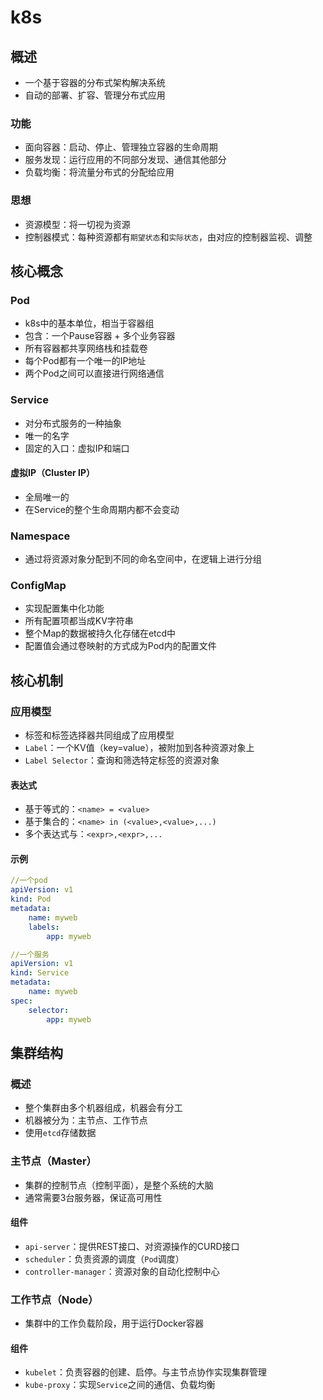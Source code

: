 

# k8s


## 概述
* 一个基于容器的分布式架构解决系统
* 自动的部署、扩容、管理分布式应用


### 功能
* 面向容器：启动、停止、管理独立容器的生命周期
* 服务发现：运行应用的不同部分发现、通信其他部分
* 负载均衡：将流量分布式的分配给应用

### 思想
* 资源模型：将一切视为资源
* 控制器模式：每种资源都有`期望状态`和`实际状态`，由对应的控制器监视、调整





## 核心概念

### Pod
* k8s中的基本单位，相当于容器组
* 包含：一个Pause容器 + 多个业务容器
* 所有容器都共享网络栈和挂载卷
* 每个Pod都有一个唯一的IP地址
* 两个Pod之间可以直接进行网络通信


### Service
* 对分布式服务的一种抽象
* 唯一的名字
* 固定的入口：虚拟IP和端口

#### 虚拟IP（Cluster IP）
* 全局唯一的
* 在Service的整个生命周期内都不会变动


### Namespace
* 通过将资源对象分配到不同的命名空间中，在逻辑上进行分组



### ConfigMap
* 实现配置集中化功能
* 所有配置项都当成KV字符串
* 整个Map的数据被持久化存储在etcd中
* 配置值会通过卷映射的方式成为Pod内的配置文件



## 核心机制

### 应用模型
* 标签和标签选择器共同组成了应用模型
* `Label`：一个KV值（key=value），被附加到各种资源对象上
* `Label Selector`：查询和筛选特定标签的资源对象



#### 表达式
* 基于等式的：`<name> = <value>`
* 基于集合的：`<name> in (<value>,<value>,...)`
* 多个表达式与：`<expr>,<expr>,...`

#### 示例
```yml
//一个pod
apiVersion: v1
kind: Pod
metadata:
    name: myweb
    labels:
        app: myweb

//一个服务
apiVersion: v1
kind: Service
metadata:
    name: myweb
spec:
    selector:
        app: myweb
```


## 集群结构

### 概述
* 整个集群由多个机器组成，机器会有分工
* 机器被分为：主节点、工作节点
* 使用`etcd`存储数据

### 主节点（Master）
* 集群的控制节点（控制平面），是整个系统的大脑
* 通常需要3台服务器，保证高可用性

#### 组件
* `api-server`：提供REST接口、对资源操作的CURD接口
* `scheduler`：负责资源的调度（`Pod`调度）
* `controller-manager`：资源对象的自动化控制中心

### 工作节点（Node）
* 集群中的工作负载阶段，用于运行Docker容器

#### 组件
* `kubelet`：负责容器的创建、启停。与主节点协作实现集群管理
* `kube-proxy`：实现`Service`之间的通信、负载均衡




